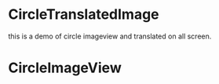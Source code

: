# CircleTranslatedImage
this is a demo of circle imageview and translated on all screen.
# CircleImageView

